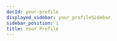 ```yaml
---
docId: your-profile
displayed_sidebar: your_profileSidebar
sidebar_position: 1
title: Your Profile
---
```


